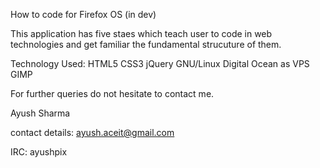 How to code for Firefox OS (in dev)

This application has five staes which teach user to code in web technologies and get familiar the fundamental strucuture of them.

Technology Used: HTML5 CSS3 jQuery GNU/Linux Digital Ocean as VPS GIMP

For further queries do not hesitate to contact me.

Ayush Sharma

contact details: ayush.aceit@gmail.com

IRC: ayushpix
